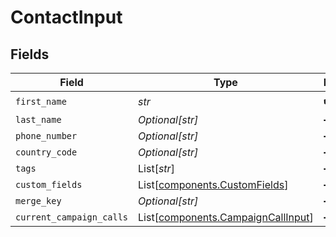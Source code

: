 # ContactInput


## Fields

| Field                                                                              | Type                                                                               | Required                                                                           | Description                                                                        |
| ---------------------------------------------------------------------------------- | ---------------------------------------------------------------------------------- | ---------------------------------------------------------------------------------- | ---------------------------------------------------------------------------------- |
| `first_name`                                                                       | *str*                                                                              | :heavy_check_mark:                                                                 | N/A                                                                                |
| `last_name`                                                                        | *Optional[str]*                                                                    | :heavy_minus_sign:                                                                 | N/A                                                                                |
| `phone_number`                                                                     | *Optional[str]*                                                                    | :heavy_minus_sign:                                                                 | N/A                                                                                |
| `country_code`                                                                     | *Optional[str]*                                                                    | :heavy_minus_sign:                                                                 | N/A                                                                                |
| `tags`                                                                             | List[*str*]                                                                        | :heavy_minus_sign:                                                                 | N/A                                                                                |
| `custom_fields`                                                                    | List[[components.CustomFields](../../models/components/customfields.md)]           | :heavy_minus_sign:                                                                 | N/A                                                                                |
| `merge_key`                                                                        | *Optional[str]*                                                                    | :heavy_minus_sign:                                                                 | N/A                                                                                |
| `current_campaign_calls`                                                           | List[[components.CampaignCallInput](../../models/components/campaigncallinput.md)] | :heavy_minus_sign:                                                                 | N/A                                                                                |